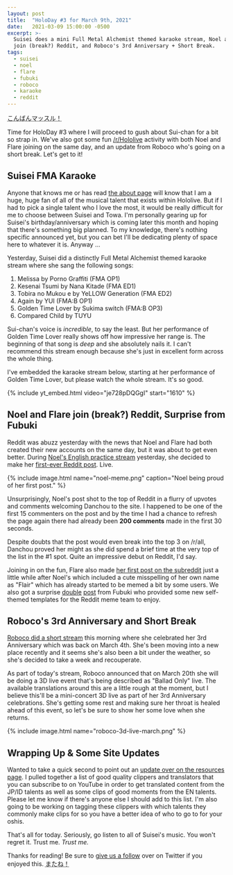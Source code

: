 ```yaml
---
layout: post
title:  "HoloDay #3 for March 9th, 2021"
date:   2021-03-09 15:00:00 -0500
excerpt: >-
  Suisei does a mini Full Metal Alchemist themed karaoke stream, Noel and Flare
  join (break?) Reddit, and Roboco's 3rd Anniversary + Short Break.
tags:
  - suisei
  - noel
  - flare
  - fubuki
  - roboco
  - karaoke
  - reddit
---
```


<abbr title="Konbanmassuru! (Noel's Greeting)">こんばんマッスル！</abbr>

Time for HoloDay #3 where I will proceed to gush about Sui-chan for a bit so
strap in. We've also got some fun [/r/Hololive][HololiveReddit] activity with
both Noel and Flare joining on the same day, and an update from Roboco who's
going on a short break. Let's get to it!

## Suisei FMA Karaoke

Anyone that knows me or has read [the about page][TWIHLAbout] will know that I
am a huge, huge fan of all of the musical talent that exists within Hololive.
But if I had to pick a single talent who I love the most, it would be really
difficult for me to choose between Suisei and Towa. I'm personally gearing up
for Suisei's birthday/anniversary which is coming later this month and hoping
that there's something big planned. To my knowledge, there's nothing specific
announced yet, but you can bet I'll be dedicating plenty of space here to
whatever it is. Anyway ...

Yesterday, Suisei did a distinctly Full Metal Alchemist themed karaoke stream
where she sang the following songs:

1. Melissa by Porno Graffiti (FMA OP1)
1. Kesenai Tsumi by Nana Kitade (FMA ED1)
1. Tobira no Mukou e by YeLLOW Generation (FMA ED2)
1. Again by YUI (FMA:B OP1)
1. Golden Time Lover by Sukima switch (FMA:B OP3)
1. Compared Child by TUYU

Sui-chan's voice is _incredible_, to say the least. But her performance of
Golden Time Lover really shows off how impressive her range is. The beginning
of that song is _deep_ and she absolutely nails it. I can't recommend this
stream enough because she's just in excellent form across the whole thing.

I've embedded the karaoke stream below, starting at her performance of Golden
Time Lover, but please watch the whole stream. It's so good.

{% include yt_embed.html video="je728pDQGgI" start="1610" %}

## Noel and Flare join (break?) Reddit, Surprise from Fubuki

Reddit was abuzz yesterday with the news that Noel and Flare had both created
their new accounts on the same day, but it was about to get even better. During
[Noel's English practice stream][NoelEnglishStream] yesterday, she decided to
make her [first-ever Reddit post][NoelRedditPost]. Live.

{% include image.html name="noel-meme.png" caption="Noel being proud of her first post." %}

Unsurprisingly, Noel's post shot to the top of Reddit in a flurry of upvotes and
comments welcoming Danchou to the site. I happened to be one of the first 15
commenters on the post and by the time I had a chance to refresh the page again
there had already been **200 comments** made in the first 30 seconds.

Despite doubts that the post would even break into the top 3 on /r/all, Danchou
proved her might as she did spend a brief time at the very top of the list in
the #1 spot. Quite an impressive debut on Reddit, I'd say.

Joining in on the fun, Flare also made
[her first post on the subreddit][FlareRedditPost] just a little while after
Noel's which included a cute misspelling of her own name as "Flair" which has
already started to be memed a bit by some users. We also got a surprise
[double][FubukiPost1] [post][FubukiPost2] from Fubuki who provided some new
self-themed templates for the Reddit meme team to enjoy.

## Roboco's 3rd Anniversary and Short Break

[Roboco did a short stream][RobocoStream] this morning where she celebrated her
3rd Anniversary which was back on March 4th. She's been moving into a new place
recently and it seems she's also been a bit under the weather, so she's decided
to take a week and recouperate.

As part of today's stream, Roboco announced that on March 20th she will be doing
a 3D live event that's being described as "Ballad Only" live. The available
translations around this are a little rough at the moment, but I believe this'll
be a mini-concert 3D live as part of her 3rd Anniversary celebrations. She's
getting some rest and making sure her throat is healed ahead of this event, so
let's be sure to show her some love when she returns.

{% include image.html name="roboco-3d-live-march.png" %}

## Wrapping Up & Some Site Updates

Wanted to take a quick second to point out an
[update over on the resources page][TWIHLResources]. I pulled together a list of
good quality clippers and translators that you can subscribe to on YouTube in
order to get translated content from the JP/ID talents as well as some clips of
good moments from the EN talents. Please let me know if there's anyone else I
should add to this list. I'm also going to be working on tagging these clippers
with which talents they commonly make clips for so you have a better idea of
who to go to for your oshis.

That's all for today. Seriously, go listen to all of Suisei's music. You won't
regret it. Trust me. *Trust me.*

Thanks for reading! Be sure to [give us a follow][TWIHLTwitter] over on Twitter
if you enjoyed this. <abbr title="See you!">またね！</abbr>

[HololiveReddit]: <https://www.reddit.com/r/Hololive/>
[TWIHLAbout]: </about>
[TWIHLResources]: </resources>
[TWIHLTwitter]: <https://twitter.com/WeekInHololive>
[NoelEnglishStream]: <https://www.youtube.com/watch?v=MA2sOAINA0Q>
[NoelRedditPost]: <https://www.reddit.com/r/Hololive/comments/m0ylz9/nice_to_meet_you/>
[FlareRedditPost]: <https://www.reddit.com/r/Hololive/comments/m0z2yq/ooooooooooiiiiiiiiiiiiii/>
[FubukiPost1]: <https://www.reddit.com/r/Hololive/comments/m15i93/slowly_fubuki_meme_please/>
[FubukiPost2]: <https://www.reddit.com/r/Hololive/comments/m15oct/present_for_reddit_friends/>
[RobocoStream]: <https://youtu.be/mKQGRfl9vCc>